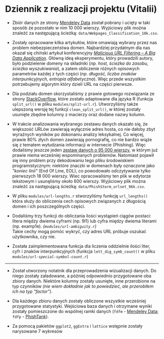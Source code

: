 # Dziennik z realizacji projektu (Vitalii)

 - Zbiór danych ze strony [Mendeley Data](https://data.mendeley.com/datasets/gdx3pkwp47/2) został pobrany i ucięty w taki sposób że pozostało w nim 10 000 wierszy. Wyjściowy plik można znaleźć za następującą ścieżką: `data/Webpages_Classification_10k.csv`.

 - Zostały opracowane kilka artykułów, które omawiają wybrany przez nas problem niebezpieczeństwa domen. Najbardziej przydatnym dla nas okazał się chiński artykuł konferencyjny [*Malicious URL Filtering – A Big Data Application*](https://www.semanticscholar.org/paper/Malicious-URL-filtering-%E2%80%94-A-big-data-application-Lin-Chiu/c46092506e36d8d5e4bea3c7bf507b2bb3c079d1#paper-header). Główną ideą eksperymentu, który prowadzili autory, było podzielenie domeny na składniki (*np. host, ścieżka do zasobu, ścieżka wyszukiwania*), a zatem obliczenie różnych opisowych parametrów każdej z tych części (*np. długość, liczba znaków interpunkcyjnych, entropia alfabetyczna*). Więc przede wszystkim potrzebujemy algorytm który dzieli URL na części pierwsze. 
 
 - Dla podziału domen skorzystaliśmy z prawie gotowego rozwiązania ze strony [StackOverflow](https://stackoverflow.com/questions/27745/getting-parts-of-a-url-regex), które zostało adaptowane dla języka R (funkcja `split_url()` w pliku `modules/split-url.r`). Utworzyliśmy także ulepszoną wersję tej funkcji `clean_split_url()`, w której zostały usunięte zbędne kolumny z macierzy oraz dodane nazwy kolumn. 

 - W trakcie analizowania wybranego zestawu danych okazało się, że większość URLów zawierają wyłącznie adres hosta, co nie dałoby zbyt wyraźnych wyników po dokonaniu analizy leksykalnej. Co więcej, prawie 80% złych domen zawierają pornografię, co nie bardzo wiąże się z tematem wyłudzania informacji w internecie (Phishing). Więc dodaliśmy jeszcze jeden [zestaw danych o 95 000 wierszy](https://research.aalto.fi/en/datasets/phishstorm-phishing-legitimate-url-dataset), w którym już prawie niema wcześniej wspominanych problemów. Natomiast pojawił się inny problem przy dekodowaniu tego pliku środowiskiem programistycznym: niektóre znaczki w domenach były oznaczone jako *"koniec linii"* (End Of Line, EOL), co powodowało odczytywanie tylko pierwszych 18 000 wierszy. Wiec opracowaliśmy ten plik w edytorze tekstowym i usunęliśmy około 600 wierszy. Wyjściowy plik można znaleźć za następującą ścieżką: `data/PhishStorm_urlset_96k.csv`.

 - W pliku `modules/url-lengths.r` stworzyliśmy funkcję `url_lengths()` która służy do obliczenia cech opisowych związanych z długością domen i ich poszczególnych części.

 - Dodaliśmy trzy funkcji do obliczania ilości wystąpień ciągów postaci: litera między dwiema cyframi (np. 9l1) lub cyfra między dwiema literami (np. examp1e). *(`modules/url-ambiguity.r`)*  
 Takie cechy mogą pomóc wykryć, czy adres URL próbuje oszukać użytkownika, czy nie.

 - Została zaimplementowana funkcja dla liczenia oddzielnie ilości liter, cyfr i znaków interpunkcyjnych (funkcja `lett_dig_symb_count()` w pliku *`modules/url-special-symbol-count.r`*)
 
---

 - Został utworzony notatnik dla przeprowadzenia wizualizacji danych. Do niego zostały załadowane, a później odpowiednio przygotowane oba zbiory danych. Niektóre kolumny zostały usunięte, inne przerobione na typ czynników *(nie wiem dokładnie jak to powiedzieć, ale przerobiłem ich na typ "factor")*. 

 - Dla każdego zbioru danych zostały obliczone wszystkie wcześniej przygotowane statystyki. Wejściowa baza danych i otrzymane wyniki zostały pomieszczone do wspólnej ramki danych (`fdfm` - [Mendeley Data](https://data.mendeley.com/datasets/gdx3pkwp47/2); `fdfp` - [PhishTank](https://research.aalto.fi/en/datasets/phishstorm-phishing-legitimate-url-dataset)). 
 
 - Za pomocą pakietów `ggplot2`, `ggExtra` i `lattice` wstępnie zostały narysowane 7 wykresów